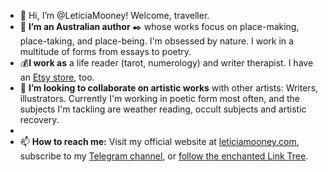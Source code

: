 - 👋 Hi, I’m @LeticiaMooney! Welcome, traveller.
- 👀 **I’m an Australian author** ✒️ whose works focus on place-making, place-taking, and place-being. I'm obsessed by nature. I work in a multitude of forms from essays to poetry. 
- 💰**I work as** a life reader (tarot, numerology) and writer therapist. I have an [Etsy store](https://etsy.com/au/shop/leticiamooney), too. 
- 💞️ **I’m looking to collaborate on artistic works** with other artists: Writers, illustrators. Currently I'm working in poetic form most often, and the subjects I'm tackling are weather reading, occult subjects and artistic recovery.
- 
- 📫 **How to reach me:** Visit my official website at [leticiamooney.com](https://leticiamooney.com), subscribe to my [Telegram channel](https://t.me/leticiamooney), or [follow the enchanted Link Tree](https://linktr.ee/leticiamooney).

<!---
LeticiaMooney/LeticiaMooney is a ✨ special ✨ repository because its `README.md` (this file) appears on your GitHub profile.
You can click the Preview link to take a look at your changes.
--->
